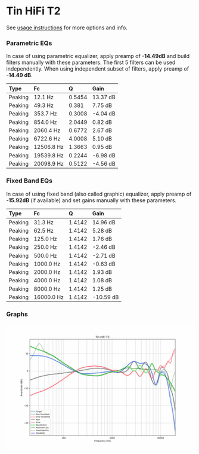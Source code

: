 # Tin HiFi T2
See [usage instructions](https://github.com/jaakkopasanen/AutoEq#usage) for more options and info.

### Parametric EQs
In case of using parametric equalizer, apply preamp of **-14.49dB** and build filters manually
with these parameters. The first 5 filters can be used independently.
When using independent subset of filters, apply preamp of **-14.49 dB**.

| Type    | Fc         |      Q | Gain     |
|:--------|:-----------|:-------|:---------|
| Peaking | 12.1 Hz    | 0.5454 | 13.37 dB |
| Peaking | 49.3 Hz    | 0.381  | 7.75 dB  |
| Peaking | 353.7 Hz   | 0.3008 | -4.04 dB |
| Peaking | 854.0 Hz   | 2.0449 | 0.82 dB  |
| Peaking | 2060.4 Hz  | 0.6772 | 2.67 dB  |
| Peaking | 6722.6 Hz  | 4.0008 | 5.10 dB  |
| Peaking | 12506.8 Hz | 1.3663 | 0.95 dB  |
| Peaking | 19539.8 Hz | 0.2244 | -6.98 dB |
| Peaking | 20098.9 Hz | 0.5122 | -4.56 dB |

### Fixed Band EQs
In case of using fixed band (also called graphic) equalizer, apply preamp of **-15.92dB**
(if available) and set gains manually with these parameters.

| Type    | Fc         |      Q | Gain      |
|:--------|:-----------|:-------|:----------|
| Peaking | 31.3 Hz    | 1.4142 | 14.96 dB  |
| Peaking | 62.5 Hz    | 1.4142 | 5.28 dB   |
| Peaking | 125.0 Hz   | 1.4142 | 1.76 dB   |
| Peaking | 250.0 Hz   | 1.4142 | -2.46 dB  |
| Peaking | 500.0 Hz   | 1.4142 | -2.71 dB  |
| Peaking | 1000.0 Hz  | 1.4142 | -0.63 dB  |
| Peaking | 2000.0 Hz  | 1.4142 | 1.93 dB   |
| Peaking | 4000.0 Hz  | 1.4142 | 1.08 dB   |
| Peaking | 8000.0 Hz  | 1.4142 | 1.25 dB   |
| Peaking | 16000.0 Hz | 1.4142 | -10.59 dB |

### Graphs
![](./Tin%20HiFi%20T2.png)